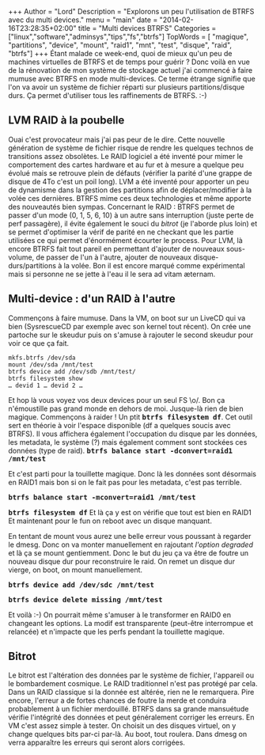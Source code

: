 +++
Author = "Lord"
Description = "Explorons un peu l'utilisation de BTRFS avec du multi devices."
menu = "main"
date = "2014-02-16T23:28:35+02:00"
title = "Multi devices BTRFS"
Categories = ["linux","software","adminsys","tips","fs","btrfs"]
TopWords = [  "magique", "partitions", "device", "mount", "raid1", "mnt", "test", "disque", "raid", "btrfs"]
+++
Étant malade ce week-end, quoi de mieux qu'un peu de machines virtuelles de BTRFS et de temps pour guérir ?
Donc voilà en vue de la rénovation de mon système de stockage actuel j'ai commencé à faire mumuse avec BTRFS en mode multi-devices.
Ce terme étrange signifie que l'on va avoir un système de fichier réparti sur plusieurs partitions/disque durs.
Ça permet d'utiliser tous les raffinements de BTRFS.
:-)

## LVM RAID à la poubelle
Ouai c'est provocateur mais j'ai pas peur de le dire.
Cette nouvelle génération de système de fichier risque de rendre les quelques technos de transitions assez obsolètes.
Le RAID logiciel a été inventé pour mimer le comportement des cartes hardware et au fur et à mesure a quelque peu évolué mais se retrouve plein de défauts (vérifier la parité d'une grappe de disque de 4To c'est un poil long).
LVM a été inventé pour apporter un peu de dynamisme dans la gestion des partitions afin de déplacer/modifier à la volée ces dernières.
BTRFS mime ces deux technologies et même apporte des nouveautés bien sympas.
Concernant le RAID : BTRFS permet de passer d'un mode (0, 1, 5, 6, 10) à un autre sans interruption (juste perte de perf passagère), il évite également le souci du *bitrot* (je l'aborde plus loin) et se permet d'optimiser la vérif de parité en ne checkant que les partie utilisées ce qui permet d'énormément écourter le process.
Pour LVM, là encore BTRFS fait tout pareil en permettant d'ajouter de nouveaux sous-volume, de passer de l'un à l'autre, ajouter de nouveaux disque-durs/partitions à la volée.
Bon il est encore marqué comme expérimental mais si personne ne se jette à l'eau il le sera ad vitam æternam.

## Multi-device : d'un RAID à l'autre
Commençons à faire mumuse.
Dans la VM, on boot sur un LiveCD qui va bien (SysrescueCD par exemple avec son kernel tout récent).
On crée une partoche sur le skeudur puis on s'amuse à rajouter le second skeudur pour voir ce que ça fait.
```
mkfs.btrfs /dev/sda
mount /dev/sda /mnt/test
btrfs device add /dev/sdb /mnt/test/
btrfs filesystem show
… devid 1 … devid 2 …
```
Et hop là vous voyez vos deux devices pour un seul FS \o/.
Bon ça n'émoustille pas grand monde en dehors de moi.
Jusque-là rien de bien magique.
Commençons à raider ! Un ptit **<samp>btrfs filesystem df</samp>**.
Cet outil sert en théorie à voir l'espace disponible (df a quelques soucis avec BTRFS).
Il vous affichera également l'occupation du disque par les données, les metadata, le système (?) mais également comment sont stockées ces données (type de raid).
**<samp>btrfs balance start -dconvert=raid1 /mnt/test</samp>**

Et c'est parti pour la touillette magique.
Donc là les données sont désormais en RAID1 mais bon si on le fait pas pour les metadata, c'est pas terrible.

**<samp>btrfs balance start -mconvert=raid1 /mnt/test</samp>**

**<samp>btrfs filesystem df</samp>**
Et là ça y est on vérifie que tout est bien en RAID1
Et maintenant pour le fun on reboot avec un disque manquant.

En tentant de mount vous aurez une belle erreur vous poussant à regarder le dmesg.
Donc on va monter manuellement en rajoutant *l'option degraded* et là ça se mount gentiemment.
Donc le but du jeu ça va être de foutre un nouveau disque dur pour reconstruire le raid.
On remet un disque dur vierge, on boot, on mount manuellement.

**<samp>btrfs device add /dev/sdc /mnt/test</samp>**

**<samp>btrfs device delete missing /mnt/test</samp>**

Et voilà :-) On pourrait même s'amuser à le transformer en RAID0 en changeant les options.
La modif est transparente (peut-être interrompue et relancée) et n'impacte que les perfs pendant la touillette magique.

## Bitrot
Le bitrot est l'altération des données par le système de fichier, l'appareil ou le bombardement cosmique.
Le RAID traditionnel n'est pas protégé par cela.
Dans un RAID classique si la donnée est altérée, rien ne le remarquera.
Pire encore, l'erreur a de fortes chances de foutre la merde et conduira probablement à un fichier merdouillé.
BTRFS dans sa grande mansuétude vérifie l'intégrité des données et peut généralement corriger les erreurs.
En VM c'est assez simple à tester.
On choisit un des disques virtuel, on y change quelques bits par-ci par-là.
Au boot, tout roulera.
Dans dmesg on verra apparaître les erreurs qui seront alors corrigées.

